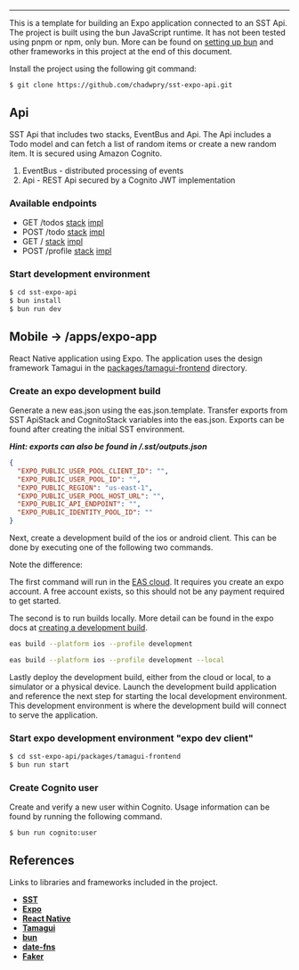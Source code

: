 ---

This is a template for building an Expo application connected to an SST Api.
The project is built using the bun JavaScript runtime. It has not been tested
using pnpm or npm, only bun. More can be found on
[setting up bun](https://bun.sh/) and other frameworks in this project at the
end of this document.

Install the project using the following git command:


```bash
$ git clone https://github.com/chadwpry/sst-expo-api.git
```


## Api

SST Api that includes two stacks, EventBus and Api.  The Api includes a Todo
model and can fetch a list of random items or create a new random item. It is
secured using Amazon Cognito.

1. EventBus - distributed processing of events
2. Api - REST Api secured by a Cognito JWT implementation

### Available endpoints

- GET /todos
  [stack](https://github.com/chadwpry/sst-expo-api/blob/0362d6e3e5c6443ba389b8abbb0af004bca41c43/stacks/ApiStack.ts#L73)
  [impl](https://github.com/chadwpry/sst-expo-api/blob/0362d6e3e5c6443ba389b8abbb0af004bca41c43/packages/functions/src/todo.ts#L13C5-L13C5)
- POST /todo
  [stack](https://github.com/chadwpry/sst-expo-api/blob/0362d6e3e5c6443ba389b8abbb0af004bca41c43/stacks/ApiStack.ts#L74)
  [impl](https://github.com/chadwpry/sst-expo-api/blob/0362d6e3e5c6443ba389b8abbb0af004bca41c43/packages/functions/src/todo.ts#L4)
- GET /
  [stack](https://github.com/chadwpry/sst-expo-api/blob/0362d6e3e5c6443ba389b8abbb0af004bca41c43/stacks/ApiStack.ts#L69)
  [impl](https://github.com/chadwpry/sst-expo-api/blob/0362d6e3e5c6443ba389b8abbb0af004bca41c43/packages/functions/src/root.ts#L3)
- POST /profile
  [stack](https://github.com/chadwpry/sst-expo-api/blob/3ed6190690541fe598bb261d30b497f242d206ed/stacks/ApiStack.ts#L79)
  [impl](https://github.com/chadwpry/sst-expo-api/blob/3ed6190690541fe598bb261d30b497f242d206ed/packages/functions/src/profile.ts#L8)

### Start development environment

```bash
$ cd sst-expo-api
$ bun install
$ bun run dev
```


## Mobile -> /apps/expo-app

React Native application using Expo. The application uses the design framework
Tamagui in the [packages/tamagui-frontend](https://github.com/chadwpry/sst-expo-api/tree/main/apps/expo-app)
directory.

### Create an expo development build

Generate a new eas.json using the eas.json.template. Transfer exports from SST
ApiStack and CognitoStack variables into the eas.json. Exports can be found
after creating the initial SST environment.

***Hint: exports can also be found in /.sst/outputs.json***

```json
{
  "EXPO_PUBLIC_USER_POOL_CLIENT_ID": "",
  "EXPO_PUBLIC_USER_POOL_ID": "",
  "EXPO_PUBLIC_REGION": "us-east-1",
  "EXPO_PUBLIC_USER_POOL_HOST_URL": "",
  "EXPO_PUBLIC_API_ENDPOINT": "",
  "EXPO_PUBLIC_IDENTITY_POOL_ID": ""
}
```

Next, create a development build of the ios or android client. This can be
done by executing one of the following two commands.

Note the difference:

The first command will run in the [EAS cloud](https://expo.dev/eas). It 
requires you create an expo account. A free account exists, so this should not
be any payment required to get started.

The second is to run builds locally. More detail can be found in the expo docs 
at [creating a development build](https://docs.expo.dev/develop/development-builds/create-a-build/).

```bash
eas build --platform ios --profile development
```

```bash
eas build --platform ios --profile development --local
```

Lastly deploy the development build, either from the cloud or local, to a
simulator or a physical device. Launch the development build application
and reference the next step for starting the local development environment.
This development environment is where the development build will connect to
serve the application.


### Start expo development environment "expo dev client"

```bash
$ cd sst-expo-api/packages/tamagui-frontend
$ bun run start
```

### Create Cognito user

Create and verify a new user within Cognito. Usage information can be found by
running the following command.

```bash
$ bun run cognito:user
```


## References

Links to libraries and frameworks included in the project.

- [**SST**](https://docs.sst.dev/)
- [**Expo**](https://docs.expo.dev/)
- [**React Native**](https://reactnative.dev/)
- [**Tamagui**](https://tamagui.dev/)
- [**bun**](https://bun.sh/)
- [**date-fns**](https://date-fns.org/)
- [**Faker**](https://fakerjs.dev/)
